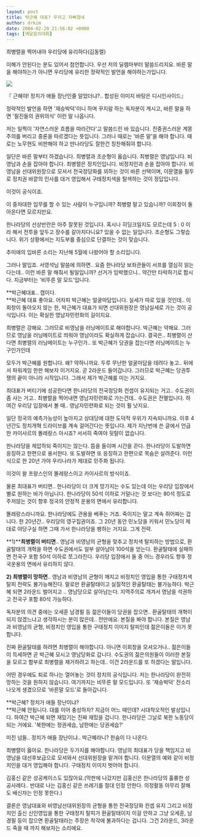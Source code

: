 ```yaml
---
layout: post
title: 박근혜 대표? 우끼고 자빠졌네
author: drkim
date: 2004-02-20 21:56:02 +0900
tags: [깨달음의대화]
---
```


  최병렬을 찍어내야 우리당에 유리하다(김동렬)


이해가 안된다는 분도 있어서 첨언합니다. 우선 저의 딜렘마부터 말씀드리지요. 바른 말을 해야하는가 아니면 우리당에 유리한 정략적인 발언을 해야하는가입니다. 


  ![](http://drkimz.com/technote/board/KDR/upimg/1077282181.jpg)


  『 근혜야! 정치가 애들 장난인줄 알았더냐?.. 합성된 이미지 바탕은 디시인사이드』


정략적인 발언을 하면 '재승박덕'이니 하며 꾸지람 하는 독자분이 계시고, 바른 말을 하면 '필진들의 권위의식' 이런 말 나옵니다. 

저는 일찍이 '자연스러운 흐름을 따라간다'고 말씀드린 바 있습니다. 진중권스러운 계몽주의를 버리고 중론을 따르겠다는 뜻입니다. 그러나 때로는 '바른 말'을 해야 합니다. 때로는 노무현도 비판해야 하고 딴나라당도 잘한건 칭찬해줘야 합니다. 

일단은 바른 말부터 하겠습니다. 최병렬과 조순형이 옳습니다. 최병렬은 영남입니다. 비영남과 손을 잡아야 합니다. 최병렬은 정치인입니다. 비정치인과 손을 잡아야 합니다. 비영남을 선대위원장으로 모셔서 전국정당화를 꾀하는 것이 바른 선택이며, 이문열을 필두로 정치권 바깥의 인사를 대거 영입해서 구태정치색을 탈색하는 것이 정답입니다. 

이것이 공식이죠. 

이 중차대한 임무를 할 수 있는 사람이 누구입니까? 최병렬 말고 있습니까? 이회창이 돌아온다면 모르지만요. 

한나라당의 선상반란은 아주 잘못된 것입니다. 혹시나 히딩크일지도 모르는데 5 : 0 이라 해서 전투을 앞두고 장수를 갈아치다니요? 있을 수 없는 일입니다. 조순형도 그렇습니다. 위기 상황에서는 지도부를 중심으로 단결하는 것이 맞습니다. 

추미애의 입바른 소리는 지난해 5월에 나왔어야 할 소리입니다. 

그러나 말입죠. 서영석님 말씀에 의하면.. 요즘 한나라당 보좌관들이 서프를 열심히 읽는다는데.. 이런 바른 말 해줘서 될일입니까? 선거가 임박했으니.. 약간만 타락하기로 합시다. 지금부터는 '비뚜른 말 모드'입니다. 

**박근혜대표.. 캡이다.   
**박근혜 대표 좋아요. 어차피 박근혜는 얼굴마담입니다. 실세가 따로 있을 것인데.. 이회창이 돌아오지 않는 한, 박근혜가 대표가 되면 선대위원장은 영남실세로 가는 것이 공식입니다. 이는 확실한 영남자민련화의 길이지요. 

최병렬은 강해요. 그러므로 비영남을 러닝메이트로 해야합니다. 박근혜는 약해요. 그러므로 영남을 러닝메이트로 띄워야 영남이라도 확실하게 잡습니다. 결국은.. 최병렬이 산다면 최병렬의 러닝메이트는 누구인가.. 또 박근혜가 당권을 잡는다면 러닝메이트는 누구인가인데 

모두가 박근혜를 원합니다. 왜? 약하니까요. 두루 무난한 얼굴마담을 데려다 놓고.. 뒤에서 파워게임 한판 해보자 이거지요. 곧 2라운드 들어갑니다. 그러므로 박근혜는 당권투쟁의 끝이 아니라 시작입니다. 그래서 제가 박근혜를 미는 거지요.

최대표가 버티기에 성공한다면 한나라당의 전국정당화 컨셉이 유지되는 거고.. 수도권이 좀 사는 거고.. 최병렬을 찍어내면 영남자민련화로 가는건데.. 수도권은 전멸입니다. 하여간 우리당 입장에서 볼 때.. 영남자민련화로 되는 것이 훨 낫지요. 

일단 정국의 예측가능성이 높아지고 상대당에 대한 도덕적 우위가 지속되니까요. 이후 4년간도 정치개혁 드라이브를 계속 걸어간다는 뜻입니다. 제가 지난번에 쓴 글에서 언급한 카이사르의 똘레랑스 아시죠? 서서히 죽여야 뒷탈이 없습니다. 

한나라당을 제압하되 죽이지는 않는다. 뜸을 들이며 시간을 끈다. 한나라당이 도발하면 응징하고 한편으로 용서한다. 또 도발하면 또 응징하고 한편으로 목숨은 살려준다. 이런 식으로 한 20년 가야 우리나라가 제대로 민주화 됩니다. 

이것이 왈 프랑스인의 똘레랑스이고 카이사르의 방식이죠.

물론 최대표가 버티면.. 한나라당이 더 크게 망가지는 수도 있는데 이는 우리당 입장에서 별로 원하는 바가 아닙니다. 한나라당이 50석 이하로 거덜나는 것 보다는 80석 정도로 주저않는 것이 향후 정국의 안정적 운용의 면에서 유리합니다. 

똘레랑스라니까요. 한나라당에도 관용을 베푸는 거죠. 죽이지는 말고 계속 쥐어짜는 겁니다. 한 20년간.. 우리당의 영구집권이죠. 그 20년 동안 민노당을 키워서 민노당이 제대로 야당구실 하면 그때 가서 한나라당을 팽하는 거지요. 그게 전략.

**1)****최병렬이 버티면**.. 영남과 비영남의 균형을 맞추고 정치색 탈피하는 방법으로, 환골탈태의 개혁을 하면 수도권에서도 일부 살아남아 100석을 얻는다. 환골탈태에 실패하면 전국구 포함 50석 이하로 쪼그라진다. 우리당 입장에서 둘 중 어느 경우라도 향후 정국운용의 면에서 유리하지 않다. 

**2) 최병렬이 망하면**.. 영남과 비영남의 균형이 깨지고 비정치인 영입을 통한 구태정치색 탈피 전략도 불가능해진다. 말로만 환골탈태이고 실질적인 환골탈태는 불가능하다. 박근혜 되면 2라운드 벌어지고 .. 영남당으로 살아남는다. 지역주의로 개겨서 영남을 석권하고 전국구 포함 80석 가능하다. 

독자분의 의견 중에는 오세훈 남경필 등 젊은이들이 당권을 잡으면.. 환골탈태의 개혁이 되지 않겠느냐고 생각하시는 분이 많은데.. 천만에요. 본질을 봐야 합니다. 본질은 영남과 비영남의 균형, 비정치인 영입을 통한 구태정치 이미지 탈피인데 젊은이들은 이거 못합니다. 

진짜 환골탈태를 하려면 최병렬이 해야합니다. 아니면 이회창을 모셔오거나.. 젊은이들이 득세하면 곧 박근혜 모시고 영남당화로 갑니다. 수도권의 젊은의원들이 이러한 본질을 모르고 함부로 최병렬을 제거하려고 하는데.. 이건 2라운드를 또 하겠다는 말입니다. 

어떤 경우에도 퇴로 하나는 열어놓는 것이 정치의 공식입니다. 저는 한나라당이 완전히 망하는 것을 원하지 않습니다. 여기까지는 비뚜른 말 모드입니다. 또 '재승박덕' 잔소리 나오게 생겼으므로 '바른말 모드'로 돌아갑니다. 

**박근혜? 정치가 애들 장난이냐?  
**박근혜 안됩니다. 대를 이어 충성하자? 지금이 어느 때인데? 시대착오적인 발상입니다. 하여간 박근혜 되면 재밌기는 진짜 재밌을 겁니다. 한나라당은 그날로 북한 노동당이 되는 거에요. '북한에는 정권세습, 남한에는 당권세습?'

미친 넘들.. 정치가 애들 장난이냐.. 박근혜라니? 한숨이 다 나온다. 

최병렬이 옳아요. 한나라당은 두가지를 해야합니다. 영남의 최대표가 당을 책임지고 비영남을 대선후보급으로 모셔와서 선대위원장을 맡겨야 합니다. 이문열의 예와 같이 비정치인을 대거 영입해야 합니다. 구태정치 이미지 벗어야 합니다. 

김홍신 같은 성공케이스도 있잖아요.(막판에 나갔지만 김홍신은 한나라당의 훌륭한 성공사례다.. 반대로 나는 김홍신 같은 쓰레기를 절대 인정 안한다. 의정활동 아무리 잘해도 배신자는 인정 못한다.) 

결론은 영남대표와 비영남선대위원장의 균형을 통한 전국정당화 컨셉 유지 그리고 비정치인 출신 신인영입을 통한 구태정치 탈피가 환골탈태이지 이걸 안하고 그냥 오세훈, 남경필 등이 잡으면 환골탈태라는 주장은 착각에 불과하다는 겁니다. 그건 2라운드, 3라운드 죽을 때 까지 해보자는 소리에요.